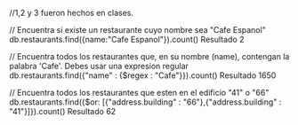 //1,2 y 3 fueron hechos en clases.


// Encuentra si existe un restaurante cuyo nombre sea "Cafe Espanol"    
 db.restaurants.find({name:"Cafe Espanol"}).count() 
  Resultado 2
 
 // Encuentra todos los restaurantes que, en su nombre (name), contengan la palabra 'Cafe'. Debes
usar una expresion regular
  db.restaurants.find({"name" : {$regex : "Cafe"}}).count()
  Resultado 1650
  
  // Encuentra todos los restaurantes que esten en el edificio "41" o "66"
  db.restaurants.find({$or: [{"address.building" : "66"},{"address.building" : "41"}]}).count()
  Resultado 62
  

